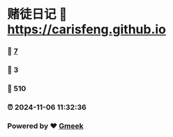 # 赌徒日记 :link: https://carisfeng.github.io 
### :page_facing_up: [7](https://carisfeng.github.io/tag.html) 
### :speech_balloon: 3 
### :hibiscus: 510 
### :alarm_clock: 2024-11-06 11:32:36 
### Powered by :heart: [Gmeek](https://github.com/Meekdai/Gmeek)
